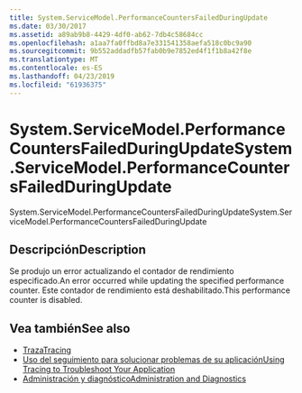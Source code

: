 ```yaml
---
title: System.ServiceModel.PerformanceCountersFailedDuringUpdate
ms.date: 03/30/2017
ms.assetid: a89ab9b8-4429-4df0-ab62-7db4c58684cc
ms.openlocfilehash: a1aa7fa0ffbd8a7e331541358aefa518c0bc9a90
ms.sourcegitcommit: 9b552addadfb57fab0b9e7852ed4f1f1b8a42f8e
ms.translationtype: MT
ms.contentlocale: es-ES
ms.lasthandoff: 04/23/2019
ms.locfileid: "61936375"
---
```

# <a name="systemservicemodelperformancecountersfailedduringupdate"></a><span data-ttu-id="e4b67-102">System.ServiceModel.PerformanceCountersFailedDuringUpdate</span><span class="sxs-lookup"><span data-stu-id="e4b67-102">System.ServiceModel.PerformanceCountersFailedDuringUpdate</span></span>
<span data-ttu-id="e4b67-103">System.ServiceModel.PerformanceCountersFailedDuringUpdate</span><span class="sxs-lookup"><span data-stu-id="e4b67-103">System.ServiceModel.PerformanceCountersFailedDuringUpdate</span></span>  
  
## <a name="description"></a><span data-ttu-id="e4b67-104">Descripción</span><span class="sxs-lookup"><span data-stu-id="e4b67-104">Description</span></span>  
 <span data-ttu-id="e4b67-105">Se produjo un error actualizando el contador de rendimiento especificado.</span><span class="sxs-lookup"><span data-stu-id="e4b67-105">An error occurred while updating the specified performance counter.</span></span> <span data-ttu-id="e4b67-106">Este contador de rendimiento está deshabilitado.</span><span class="sxs-lookup"><span data-stu-id="e4b67-106">This performance counter is disabled.</span></span>  
  
## <a name="see-also"></a><span data-ttu-id="e4b67-107">Vea también</span><span class="sxs-lookup"><span data-stu-id="e4b67-107">See also</span></span>

- [<span data-ttu-id="e4b67-108">Traza</span><span class="sxs-lookup"><span data-stu-id="e4b67-108">Tracing</span></span>](../../../../../docs/framework/wcf/diagnostics/tracing/index.md)
- [<span data-ttu-id="e4b67-109">Uso del seguimiento para solucionar problemas de su aplicación</span><span class="sxs-lookup"><span data-stu-id="e4b67-109">Using Tracing to Troubleshoot Your Application</span></span>](../../../../../docs/framework/wcf/diagnostics/tracing/using-tracing-to-troubleshoot-your-application.md)
- [<span data-ttu-id="e4b67-110">Administración y diagnóstico</span><span class="sxs-lookup"><span data-stu-id="e4b67-110">Administration and Diagnostics</span></span>](../../../../../docs/framework/wcf/diagnostics/index.md)
